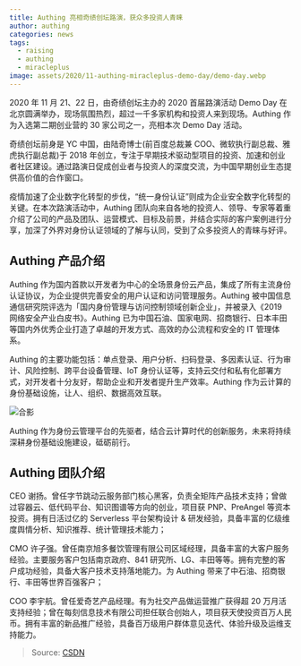 ```yaml
---
title: Authing 亮相奇绩创坛路演，获众多投资人青睐
author: authing
categories: news
tags:
  - raising
  - authing
  - miracleplus
image: assets/2020/11-authing-miracleplus-demo-day/demo-day.webp
---
```


2020 年 11 月 21、22 日，由奇绩创坛主办的 2020 首届路演活动 Demo Day 在北京圆满举办，现场氛围热烈，超过一千多家机构和投资人来到现场。Authing 作为入选第二期创业营的 30 家公司之一，亮相本次 Demo Day 活动。

奇绩创坛前身是 YC 中国，由陆奇博士(前百度总裁兼 COO、微软执行副总裁、雅虎执行副总裁)于 2018 年创立，专注于早期技术驱动型项目的投资、加速和创业者社区建设。通过路演日促成创业者与投资人的深度交流，为中国早期创业生态提供高价值的合作窗口。

疫情加速了企业数字化转型的步伐，“统一身份认证”则成为企业安全数字化转型的关键。在本次路演活动中，Authing 团队向来自各地的投资人、领导、专家等着重介绍了公司的产品及团队、运营模式、目标及前景，并结合实际的客户案例进行分享，加深了外界对身份认证领域的了解与认同，受到了众多投资人的青睐与好评。

## Authing 产品介绍

Authing 作为国内首款以开发者为中心的全场景身份云产品，集成了所有主流身份认证协议，为企业提供完善安全的用户认证和访问管理服务。Authing 被中国信息通信研究院评选为「国内身份管理与访问控制领域创新企业」，并被录入《2019 网络安全产业白皮书》。Authing 已为中国石油、国家电网、招商银行、日本丰田等国内外优秀企业打造了卓越的开发方式、高效的办公流程和安全的 IT 管理体系。

Authing 的主要功能包括：单点登录、用户分析、扫码登录、多因素认证、行为审计、风险控制、跨平台设备管理、IoT 身份认证等，支持云交付和私有化部署方式，对开发者十分友好，帮助企业和开发者提升生产效率。Authing 作为云计算的身份基础设施，让人、组织、数据高效互联。

![合影](/assets/2020/11-authing-miracleplus-demo-day/group-photo.webp)

Authing 作为身份云管理平台的先驱者，结合云计算时代的创新服务，未来将持续深耕身份基础设施建设，砥砺前行。

## Authing 团队介绍

CEO 谢扬。曾任字节跳动云服务部门核心黑客，负责全矩阵产品技术支持；曾做过容器云、低代码平台、知识图谱等方向的创业，项目获 PNP、PreAngel 等资本投资。拥有日活过亿的 Serverless 平台架构设计 & 研发经验，具备丰富的亿级维度舆情分析、知识推荐、统计管理技术能力；

CMO 许子强。曾任南京旭多餐饮管理有限公司区域经理，具备丰富的大客户服务经验。主要服务客户包括南京政府、841 研究所、LG、丰田等等。拥有完整的客户成功经验，具备大客户技术支持落地能力。为 Authing 带来了中石油、招商银行、丰田等世界百强客户；

COO 李宇航。曾任爱奇艺产品经理。有为社交产品做运营推广获得超 20 万月活支持经验；曾在每刻信息技术有限公司担任联合创始人，项目获天使投资百万人民币。拥有丰富的新品推广经验，具备百万级用户群体意见迭代、体验升级及运维支持能力。

> Source: [CSDN](https://blog.csdn.net/Authing/article/details/110240843)
